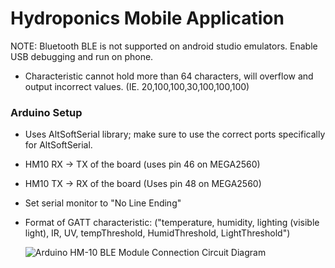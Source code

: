

# Hydroponics Mobile Application

NOTE: Bluetooth BLE is not supported on android studio emulators. Enable USB debugging and run on phone.

- Characteristic cannot hold more than 64 characters, will overflow and output incorrect values. (IE. 20,100,100,30,100,100,100)

### Arduino Setup

- Uses AltSoftSerial library; make sure to use the correct ports specifically for AltSoftSerial.

- HM10 RX -> TX of the board (uses pin 46 on MEGA2560)

- HM10 TX -> RX of the board (Uses pin 48 on MEGA2560)

- Set serial monitor to "No Line Ending"

- Format of GATT characteristic: 
      ("temperature, humidity, lighting (visible light), IR, UV, tempThreshold, HumidThreshold, LightThreshold")

  ![Arduino HM-10 BLE Module Connection Circuit Diagram](https://circuitdigest.com/sites/default/files/circuitdiagram_mic/Circuit-Diagram-for-HM-10-BLE-Module-with-Arduino-to-Control-an-LED-using-Android-App_0.png)

